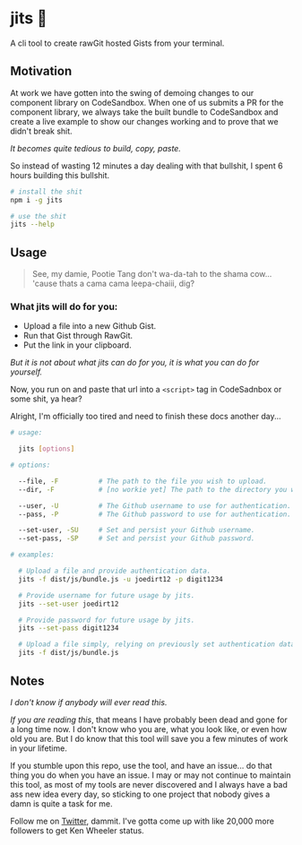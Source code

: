 # jits 🎻

A cli tool to create rawGit hosted Gists from your terminal.

## Motivation

At work we have gotten into the swing of demoing changes to our component library on CodeSandbox. When one of us
submits a PR for the component library, we always take the built bundle to CodeSandbox and create a live example
to show our changes working and to prove that we didn't break shit.

_It becomes quite tedious to build, copy, paste._  

So instead of wasting 12 minutes a day dealing with that bullshit, I spent 6 hours building this bullshit.

```sh
# install the shit
npm i -g jits

# use the shit
jits --help
```

## Usage


> See, my damie, Pootie Tang don't wa-da-tah to the shama cow... 'cause thats a cama cama leepa-chaiii, dig?

### What jits will do for you:
- Upload a file into a new Github Gist.
- Run that Gist through RawGit.
- Put the link in your clipboard.

_But it is not about what jits can do for you, it is what you can do for yourself._

Now, you run on and paste that url into a `<script>` tag in CodeSadnbox or some shit, ya hear?

Alright, I'm officially too tired and need to finish these docs another day...

```sh
# usage:

  jits [options]

# options:

  --file, -F          # The path to the file you wish to upload.
  --dir, -F           # [no workie yet] The path to the directory you wish to upload.

  --user, -U          # The Github username to use for authentication.
  --pass, -P          # The Github password to use for authentication.

  --set-user, -SU     # Set and persist your Github username.
  --set-pass, -SP     # Set and persist your Github password.

# examples:

  # Upload a file and provide authentication data.
  jits -f dist/js/bundle.js -u joedirt12 -p digit1234

  # Provide username for future usage by jits.
  jits --set-user joedirt12

  # Provide password for future usage by jits.
  jits --set-pass digit1234

  # Upload a file simply, relying on previously set authentication data.
  jits -f dist/js/bundle.js
```

## Notes

_I don't know if anybody will ever read this._

_If you are reading this_, that means I have probably been dead and gone for a long time now. I don't
know who you are, what you look like, or even how old you are. But I do know that this tool will save
you a few minutes of work in your lifetime.

If you stumble upon this repo, use the tool, and have an issue... do that thing you do when you have an
issue. I may or may not continue to maintain this tool, as most of my tools are never discovered and I
always have a bad ass new idea every day, so sticking to one project that nobody gives a damn is quite
a task for me.

Follow me on [Twitter](https://twitter.com/colshacol), dammit. I've gotta come up with like 20,000 more followers to get Ken Wheeler status.